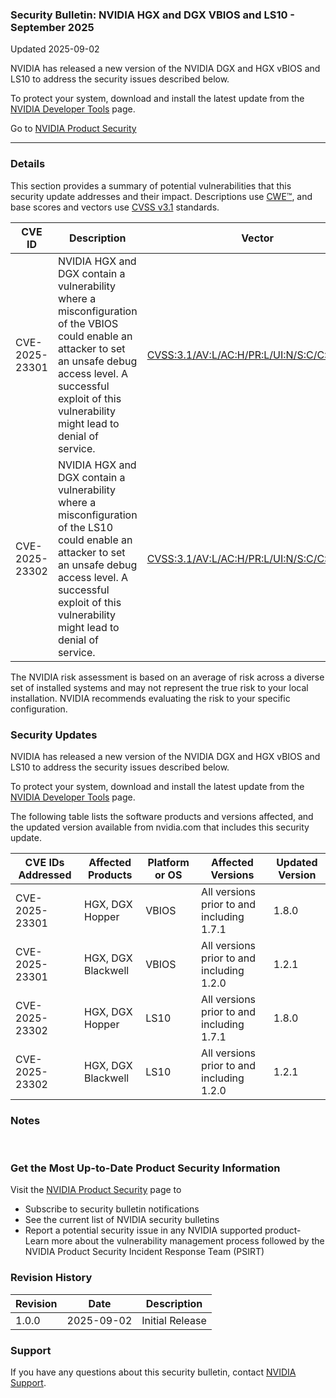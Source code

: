 ### Security Bulletin: NVIDIA HGX and DGX VBIOS and LS10 - September 2025

Updated 2025-09-02

NVIDIA has released a new version of the NVIDIA DGX and HGX vBIOS and LS10 to address the security issues described below.<br><div>To protect your system, download and install the latest update from the <a href="https://developer.download.nvidia.com/compute/cuda/repos/ubuntu2404/x86_64/">NVIDIA Developer Tools</a> page.</div>

Go to [NVIDIA Product Security](https://www.nvidia.com/security/)

_______________________________________________________________________________________________________________________________________________

### Details

This section provides a summary of potential vulnerabilities that this security update addresses and their impact. Descriptions use [CWE™](https://cwe.mitre.org/), and base scores and vectors use [CVSS v3.1](https://www.first.org/cvss/specification-document) standards.

| **CVE ID** | **Description** | **Vector** | **Base Score** | **Severity** | **CWE** | **Impacts** |
| ---------- | ---------------- | ---------- | -------------- | ------------ | -------- | ------------ |
| CVE-2025-23301 | NVIDIA HGX and DGX contain a vulnerability where a misconfiguration of the VBIOS could enable an attacker to set an unsafe debug access level. A successful exploit of this vulnerability might lead to denial of service. | [CVSS:3.1/AV:L/AC:H/PR:L/UI:N/S:C/C:N/I:L/A:L](https://www.first.org/cvss/calculator/3.1#CVSS:3.1/AV:L/AC:H/PR:L/UI:N/S:C/C:N/I:L/A:L) | 4.2 | MEDIUM | [CWE-1244](https://cwe.mitre.org/data/definitions/1244.html) | Denial of Service |
| CVE-2025-23302 | NVIDIA HGX and DGX contain a vulnerability where a misconfiguration of the LS10 could enable an attacker to set an unsafe debug access level. A successful exploit of this vulnerability might lead to denial of service. | [CVSS:3.1/AV:L/AC:H/PR:L/UI:N/S:C/C:N/I:L/A:L](https://www.first.org/cvss/calculator/3.1#CVSS:3.1/AV:L/AC:H/PR:L/UI:N/S:C/C:N/I:L/A:L) | 4.2 | MEDIUM | [CWE-1244](https://cwe.mitre.org/data/definitions/1244.html) | Denial of Service |

The NVIDIA risk assessment is based on an average of risk across a diverse set of installed systems and may not represent the true risk to your local installation. NVIDIA recommends evaluating the risk to your specific configuration.

### Security Updates

NVIDIA has released a new version of the NVIDIA DGX and HGX vBIOS and LS10 to address the security issues described below.<br><div>To protect your system, download and install the latest update from the <a href="https://developer.download.nvidia.com/compute/cuda/repos/ubuntu2404/x86_64/">NVIDIA Developer Tools</a> page.</div>

The following table lists the software products and versions affected, and the updated version available from nvidia.com that includes this security update.

| **CVE IDs Addressed** | **Affected Products** | **Platform or OS** | **Affected Versions** | **Updated Version** |
| --------------------- | --------------------- | ----------------- | --------------------- | ------------------- |
| CVE-2025-23301 | HGX, DGX Hopper | VBIOS | All versions prior to and including 1.7.1 | 1.8.0 |
| CVE-2025-23301 | HGX, DGX Blackwell | VBIOS | All versions prior to and including 1.2.0 | 1.2.1 |
| CVE-2025-23302 | HGX, DGX Hopper | LS10 | All versions prior to and including 1.7.1 | 1.8.0 |
| CVE-2025-23302 | HGX, DGX Blackwell | LS10 | All versions prior to and including 1.2.0 | 1.2.1 |

### Notes

<div><br></div>



### Get the Most Up-to-Date Product Security Information

Visit the [NVIDIA Product Security](https://www.nvidia.com/security/) page to

- Subscribe to security bulletin notifications
- See the current list of NVIDIA security bulletins
- Report a potential security issue in any NVIDIA supported product- Learn more about the vulnerability management process followed by the NVIDIA Product Security Incident Response Team (PSIRT)
### Revision History

| **Revision** | **Date** | **Description** |
| ------------ | -------- | --------------- |
| 1.0.0 | 2025-09-02 | Initial Release |

### Support
If you have any questions about this security bulletin, contact [NVIDIA Support](https://www.nvidia.com/object/support.html).
